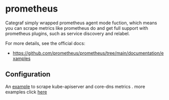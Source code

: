 # prometheus
Categraf simply wrapped prometheus agent mode fuction, which means you can scrape metrics like prometheus do and get full support with prometheus plugins, such as service discovery and relabel.

For more details, see the official docs:
- https://github.com/prometheus/prometheus/tree/main/documentation/examples

## Configuration

An [example](../conf/in_cluster_scrape.yaml) to scrape kube-apiserver and core-dns metrics .
more examples click [here](https://github.com/prometheus/prometheus/tree/main/documentation/examples)